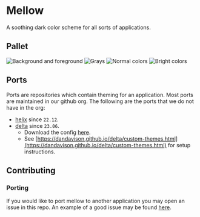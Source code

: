 # Mellow
A soothing dark color scheme for all sorts of applications.

## Pallet
![Background and foreground](https://user-images.githubusercontent.com/1040966/197761645-8864f33c-a287-4bec-b8fa-2f6c3033f380.png)
![Grays](https://user-images.githubusercontent.com/1040966/197760220-e8c71e34-e421-474b-819d-4acd12e126de.png)
![Normal colors](https://user-images.githubusercontent.com/1040966/197760225-9a3e3ff0-7ee0-426f-9646-c4b5e3dc0acc.png)
![Bright colors](https://user-images.githubusercontent.com/1040966/197760222-f2f43028-b3b8-4480-be79-5ec95a330db7.png)

## Ports
Ports are repositories which contain theming for an application. Most ports are
maintained in our github org. The following are the ports that we do not have
in the org:
- [helix](https://helix-editor.com/) since `22.12`.
- [delta](https://github.com/dandavison/delta) since `23.06`.
  - Download the config [here](https://github.com/dandavison/delta/blob/master/themes.gitconfig).
  - See [https://dandavison.github.io/delta/custom-themes.html](https://dandavison.github.io/delta/custom-themes.html) for setup instructions.


## Contributing
### Porting
If you would like to port mellow to another application you may open an issue
in this repo. An example of a good issue may be found
[here](https://github.com/mellow-theme/.github/issues/1).
